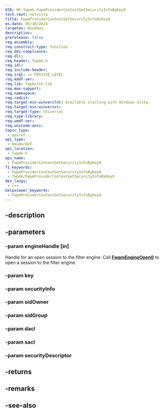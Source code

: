 ```yaml
---
UID: NF:fwpmk.FwpmProviderContextGetSecurityInfoByKey0
tech.root: netvista
title: FwpmProviderContextGetSecurityInfoByKey0
ms.date: 05/30/2024
targetos: Windows
description: 
prerelease: false
req.assembly: 
req.construct-type: function
req.ddi-compliance: 
req.dll: 
req.header: fwpmk.h
req.idl: 
req.include-header: 
req.irql: <= PASSIVE_LEVEL
req.kmdf-ver: 
req.lib: fwpkclnt.lib
req.max-support: 
req.namespace: 
req.redist: 
req.target-min-winverclnt: Available starting with Windows Vista.
req.target-min-winversvr: 
req.target-type: Universal
req.type-library: 
req.umdf-ver: 
req.unicode-ansi: 
topic_type:
 - apiref
api_type:
 - HeaderDef
api_location:
 - fwpmk.h
api_name:
 - FwpmProviderContextGetSecurityInfoByKey0
f1_keywords:
 - FwpmProviderContextGetSecurityInfoByKey0
 - fwpmk/FwpmProviderContextGetSecurityInfoByKey0
dev_langs:
 - c++
helpviewer_keywords:
 - FwpmProviderContextGetSecurityInfoByKey0
---
```


## -description

## -parameters

### -param engineHandle [in]

Handle for an open session to the filter engine. Call **[FwpmEngineOpen0](nf-fwpmk-fwpmengineopen0.md)** to open a session to the filter engine.

### -param key

### -param securityInfo

### -param sidOwner

### -param sidGroup

### -param dacl

### -param sacl

### -param securityDescriptor

## -returns

## -remarks

## -see-also

